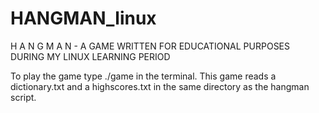 # HANGMAN_linux
H A N G M A N - A GAME WRITTEN FOR EDUCATIONAL PURPOSES DURING MY LINUX LEARNING PERIOD


To play the game type ./game in the terminal.
This game reads a dictionary.txt and a highscores.txt in the same directory as the hangman script.
